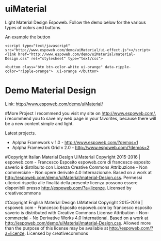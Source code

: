 # uiMaterial

Light Material Design Espoweb.
Follow the demo below for the various types of colors and buttons.

An example the button 
```
<script type="text/javascript" src="http://www.espoweb.com/demo/uiMaterial/ui-effect.js"></script>
<link href="http://www.espoweb.com/demo/uiMaterial/material-Design.css" rel="stylesheet" type="text/css">

<button class="btn btn-color-white ui-orange" data-ripple-color="ripple-orange"> .ui-orange </button>
```

# Demo Material Design
Link: http://www.espoweb.com/demo/uiMaterial/

#More Project
I recommend you visit my site on http://www.espoweb.com/, i recommend you to save my web page in your favorites, because there will be a new content simple and light.
 
Latest projects.
* Aplpha Framework v 1.0 - http://www.espoweb.com/?demos=1
* Aplpha Framework Grid v 2.0 - http://www.espoweb.com/?demos=2

#Copyright Italian
Material Design UiMaterial
Copyright 2015-2016 | espoweb.com - Francesco Esposito
espoweb.com di francesco esposito saverio è distribuito con Licenza Creative Commons Attribuzione - Non commerciale - Non opere derivate 4.0 Internazionale.
Based on a work at http://espoweb.com/demo/uiMaterial/material-Design.css.
Permessi ulteriori rispetto alle finalità della presente licenza possono essere disponibili presso http://espoweb.com/?a=licenze.
Licensed by creativecommons

#Copyright English
Material Design UiMaterial
Copyright 2015-2016 | espoweb.com - Francesco Esposito
espoweb.com by francesco esposito saverio is distributed with Creative Commons License Attribution - Non-commercial - No Derivative Works 4.0 International.
Based on a work at http://espoweb.com/demo/uiMaterial/material-Design.css.
Allowed more than the purpose of this license may be available at http://espoweb.com/?a=licenze.
Licensed by creativecommons
